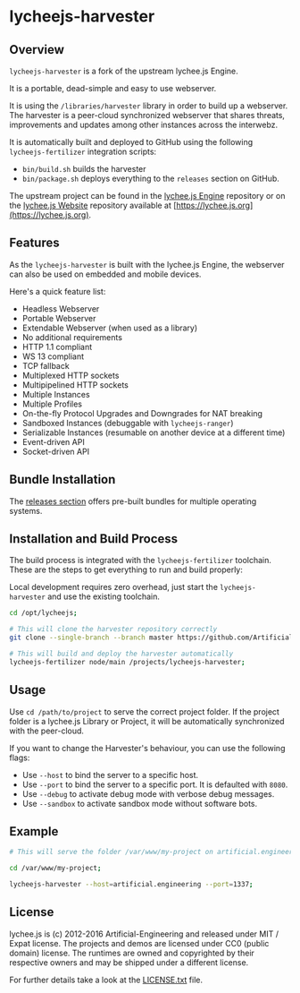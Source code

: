 
# lycheejs-harvester

## Overview

`lycheejs-harvester` is a fork of the upstream lychee.js Engine.

It is a portable, dead-simple and easy to use webserver.

It is using the `/libraries/harvester` library in order to
build up a webserver. The harvester is a peer-cloud synchronized
webserver that shares threats, improvements and updates among
other instances across the interwebz.

It is automatically built and deployed to GitHub using the following
`lycheejs-fertilizer` integration scripts:

- `bin/build.sh` builds the harvester
- `bin/package.sh` deploys everything to the `releases` section on GitHub.

The upstream project can be found in the [lychee.js Engine](https://github.com/Artificial-Engineering/lycheejs)
repository or on the [lychee.js Website](https://github.com/Artificial-Engineering/lycheejs-website.)
repository available at [https://lychee.js.org](https://lychee.js.org).



## Features

As the `lycheejs-harvester` is built with the lychee.js Engine,
the webserver can also be used on embedded and mobile devices.

Here's a quick feature list:

- Headless Webserver
- Portable Webserver
- Extendable Webserver (when used as a library)
- No additional requirements
- HTTP 1.1 compliant
- WS 13 compliant
- TCP fallback
- Multiplexed HTTP sockets
- Multipipelined HTTP sockets
- Multiple Instances
- Multiple Profiles
- On-the-fly Protocol Upgrades and Downgrades for NAT breaking
- Sandboxed Instances (debuggable with `lycheejs-ranger`)
- Serializable Instances (resumable on another device at a different time)
- Event-driven API
- Socket-driven API



## Bundle Installation

The [releases section](https://github.com/Artificial-University/lycheejs-harvester/releases)
offers pre-built bundles for multiple operating systems.



## Installation and Build Process

The build process is integrated with the `lycheejs-fertilizer` toolchain.
These are the steps to get everything to run and build properly:

Local development requires zero overhead, just start the `lycheejs-harvester`
and use the existing toolchain.

```bash
cd /opt/lycheejs;

# This will clone the harvester repository correctly
git clone --single-branch --branch master https://github.com/Artificial-University/lycheejs-harvester ./projects/lycheejs-harvester;

# This will build and deploy the harvester automatically
lycheejs-fertilizer node/main /projects/lycheejs-harvester;
```



## Usage

Use `cd /path/to/project` to serve the correct project folder.
If the project folder is a lychee.js Library or Project, it will
be automatically synchronized with the peer-cloud.

If you want to change the Harvester's behaviour, you can use the
following flags:

- Use `--host` to bind the server to a specific host.
- Use `--port` to bind the server to a specific port. It is defaulted with `8080`.
- Use `--debug` to activate debug mode with verbose debug messages.
- Use `--sandbox` to activate sandbox mode without software bots.



## Example

```bash
# This will serve the folder /var/www/my-project on artificial.engineering:1337

cd /var/www/my-project;

lycheejs-harvester --host=artificial.engineering --port=1337;
```



## License

lychee.js is (c) 2012-2016 Artificial-Engineering and released under MIT / Expat license.
The projects and demos are licensed under CC0 (public domain) license.
The runtimes are owned and copyrighted by their respective owners and may be shipped under a different license.

For further details take a look at the [LICENSE.txt](LICENSE.txt) file.

